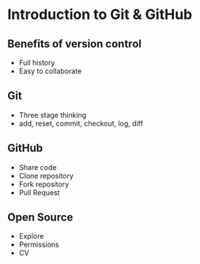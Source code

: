# Introduction to Git & GitHub

## Benefits of version control
* Full history
* Easy to collaborate

## Git
* Three stage thinking
* add, reset, commit, checkout, log, diff

## GitHub
* Share code
* Clone repository
* Fork repository
* Pull Request

## Open Source
* Explore
* Permissions
* CV
